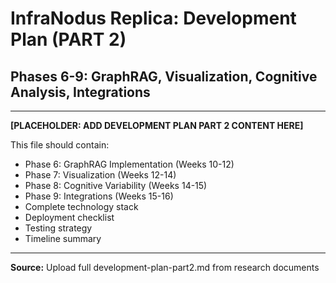 # InfraNodus Replica: Development Plan (PART 2)
## Phases 6-9: GraphRAG, Visualization, Cognitive Analysis, Integrations

---

**[PLACEHOLDER: ADD DEVELOPMENT PLAN PART 2 CONTENT HERE]**

This file should contain:
- Phase 6: GraphRAG Implementation (Weeks 10-12)
- Phase 7: Visualization (Weeks 12-14)
- Phase 8: Cognitive Variability (Weeks 14-15)
- Phase 9: Integrations (Weeks 15-16)
- Complete technology stack
- Deployment checklist
- Testing strategy
- Timeline summary

---

**Source:** Upload full development-plan-part2.md from research documents